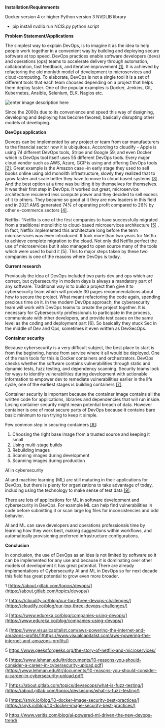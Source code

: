 **Installation/Requirements**

Docker version 4 or higher
Python version 3
NVDLIB library
- pip install nvdlib
run NCIS.py python script

**Problem Statement/Applications**

The simplest way to explain DevOps, is to imagine it as the idea to help people work together in a convenient way by building and deploying secure software at top speed. DevOps practices enable software developers (devs) and operations (ops) teams to accelerate delivery through automation, collaboration, fast feedback, and iterative improvement [[1]](**[https://about.gitlab.com/topics/devops/](https://about.gitlab.com/topics/devops/)**). It is achieved by refactoring the old monlyth model of development to microservices and cloud-computing. To elaborate, DevOps is not a single tool it is a set of different tools that each team chooses depending on a project that helps them deploy faster. One of the popular examples is Docker, Jenkins, Git, Kubernetes, Ansible, Selenium, ELK, Nagios etc. 

![enter image description here](https://d1jnx9ba8s6j9r.cloudfront.net/blog/wp-content/uploads/2019/06/DevOps-Tools-DevOps-Tutorial-Edureka-1.png)

Since the 2000s due to its convenience and speed this way of designing, developing and deploying has become favored, basically disrupting other models of developing.

**DevOps application**

Devops can be implemented by any project or team from car manufacturers to the financial sector now it is ubiquitous. According to cloudify - Apple is using 74 different DevOps tools, Stripe and Google 59, and even Docker which is DevOps tool itself uses 55 different DevOps tools. Every major cloud vendor such as AWS, Azure, GCP is using and offering DevOps tools [[2]](https://cloudify.co/blog/our-top-three-devops-challenges/). Great example is the Amazon case -in early stage they used to sell books online using old monolith infrastructure, slowly they realized that to grow faster and scale better they have to move to cloud based systems [[3](https://www.edureka.co/blog/companies-using-devops/)]. And the best option at a time was building it by themselves for themselves. It was their first step in DevOps. It worked out great, microservice architecture recuiered less compute power and they decided to sell excess of it to others. They became so good at it they are now leaders in this field and in 2021 AMS generated 74% of operating profit compared to 26% by other e-commerce sectors [[4]](https://www.visualcapitalist.com/aws-powering-the-internet-and-amazons-profits/).

Netflix- “Netflix is one of the first companies to have successfully migrated from a traditional monolithic to cloud-based microservices architecture [[5]](https://www.geeksforgeeks.org/the-story-of-netflix-and-microservices/) . In fact, Netflix implemented this architecture long before the term microservices was even introduced. It took more than two years for Netflix to achieve complete migration to the cloud. Not only did Netflix perfect the use of microservices but it also managed to open source many of the tools which were used to build it [5]. This to major steps taken by these two companies is one of the reasons where DevOps is today.

**Current research**

Previously the idea of DevOps included two parts dev and ops which are correct, but cybersecurity in modern days is always a mandatory part of any software. Traditional way is to build a project then give it to cybersecurity team which will provide 30 pages recommendations about how to secure the project. What meant refactoring the code again, spending precious time on it.
	In the modern DevOps approach, the cybersecurity team will work with DevOps teams to create the project together. It is necessary for Cybersecurity professionals to participate in the process, communicate with other developers, and provide test cases on the same level as the coding and deployment part [6]. So basically they stuck Sec in the middle of Dev and Ops, sometimes it even written as DevSecOps.

**Container security**

Because cybersecurity is a very difficult subject, the best place to start is from the beginning, hence from service where it all would be deployed. One of the main tools for this is Docker containers and orchestrators. DevOps checks whether the software contains vulnerabilities through static and dynamic tests, fuzz testing, and dependency scanning. Security teams look for ways to identify vulnerabilities during development with actionable information to empower dev to remediate vulnerabilities earlier in the life cycle, one of the earliest stages is building containers [[7]](**[https://about.gitlab.com/topics/devsecops/what-is-fuzz-testing/](https://about.gitlab.com/topics/devsecops/what-is-fuzz-testing/)**).

Container security is important because the container image contains all the written code for applications, libraries and dependencies that will run inside. Losing container security might mean potential breach of data. However container is one of most secure parts of DevOps because it contains bare basic minimum to run trying to keep it simple.

Few common step in securing containers [[8]](**[https://snyk.io/blog/10-docker-image-security-best-practices/](https://snyk.io/blog/10-docker-image-security-best-practices/)**):

1.  Choosing the right base image from a trusted source and keeping it small
2.  Using multi-stage builds
3.  Rebuilding images
4.  Scanning images during development
5.  Scanning images during production
    

  
  
  

AI in cybersecurity

AI and machine learning (ML) are still maturing in their applications for DevOps, but there is plenty for organizations to take advantage of today, including using the technology to make sense of test data [[9]](https://www.veritis.com/blog/ai-powered-ml-driven-the-new-devops-trend/).

There are lots of applications for ML in software development and cybersecurity in DevOps. For example ML can help find vulnerabilities in code before submitting it or scan large log files for inconsistencies and odd behavior.

AI and ML can save developers and operations professionals time by learning how they work best, making suggestions within workflows, and automatically provisioning preferred infrastructure configurations.

**Conclusion**

In conclusion, the use of DevOps as an idea is not limited by software so it can be implemented for any use and because it is dominating over other models of development it has great potential. There are already implementations of Cybersecurity AI and ML in DevOps so for next decade this field has great potential to grow even more broader.

  
  

1 [https://about.gitlab.com/topics/devops/](https://about.gitlab.com/topics/devops/)

2 [https://cloudify.co/blog/our-top-three-devops-challenges/](https://cloudify.co/blog/our-top-three-devops-challenges/)

3 [https://www.edureka.co/blog/companies-using-devops/](https://www.edureka.co/blog/companies-using-devops/)

4 [https://www.visualcapitalist.com/aws-powering-the-internet-and-amazons-profits/](https://www.visualcapitalist.com/aws-powering-the-internet-and-amazons-profits/)

5 ​​https://www.geeksforgeeks.org/the-story-of-netflix-and-microservices/

6 [https://www.lehman.edu/itr/documents/10-reasons-you-should-consider-a-career-in-cybersecurity-upload.pdf](https://www.lehman.edu/itr/documents/10-reasons-you-should-consider-a-career-in-cybersecurity-upload.pdf)

7 [https://about.gitlab.com/topics/devsecops/what-is-fuzz-testing/](https://about.gitlab.com/topics/devsecops/what-is-fuzz-testing/)

8 [https://snyk.io/blog/10-docker-image-security-best-practices/](https://snyk.io/blog/10-docker-image-security-best-practices/)

9 https://www.veritis.com/blog/ai-powered-ml-driven-the-new-devops-trend/
